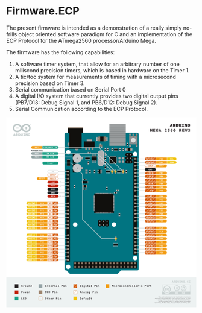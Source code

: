 # Firmware.ECP

The present firmware is intended as a demonstration of a really simply no-frills object oriented software paradigm for C and an implementation of the ECP Protocol for the ATmega2560 processor/Arduino Mega.

The firmware has the following capabilities:

1. A software timer system, that allow for an arbitrary number of one miliscond precision timers, which is based in hardware on the Timer 1.
2. A tic/toc system for measurements of timing with a microsecond precision based on Timer 3. 
3. Serial communication based on Serial Port 0
4. A digital I/O system that currently provides two digital output pins (PB7/D13: Debug Signal 1, and PB6/D12: Debug Signal 2).
5. Serial Communication according to the ECP Protocol.

![](docs/Pinout-Mega2560rev3_latest.png)
